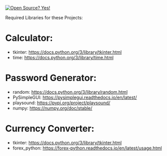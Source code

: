 [![Open Source? Yes!](https://badgen.net/badge/Open%20Source%20%3F/Yes%21/blue?icon=github)](https://github.com/Naereen/badges/)

Required Libraries for these Projects:

# Calculator:
- tkinter: https://docs.python.org/3/library/tkinter.html
- time: https://docs.python.org/3/library/time.html

# Password Generator:
- random: https://docs.python.org/3/library/random.html
- PySimpleGUI: https://pysimplegui.readthedocs.io/en/latest/
- playsound: https://pypi.org/project/playsound/
- numpy: https://numpy.org/doc/stable/

# Currency Converter:
- tkinter: https://docs.python.org/3/library/tkinter.html
- forex_python: https://forex-python.readthedocs.io/en/latest/usage.html
